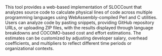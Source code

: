 This tool provides a web-based implementation of SLOCCount that analyzes source code to calculate physical lines of code across multiple programming languages using WebAssembly-compiled Perl and C utilities. Users can analyze code by pasting snippets, providing GitHub repository URLs, or uploading ZIP files, with the results displayed through language breakdowns and COCOMO-based cost and effort estimations. The estimates can be customized by adjusting developer salary, overhead coefficients, and multipliers to reflect different time periods or organizational contexts.

<!-- Generated from commit: a9f4362297af974a148de34752abe9dbc609f8ec -->